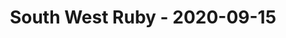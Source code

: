 ---
layout: post
title: South West Ruby - 2020-09-15
datetime: '2020-09-15 19:00:00 +0100'
name: South West Ruby
external_url: https://www.meetup.com/south-west-ruby/events/273003545/
online_event: true
year_month: 2020-09
---